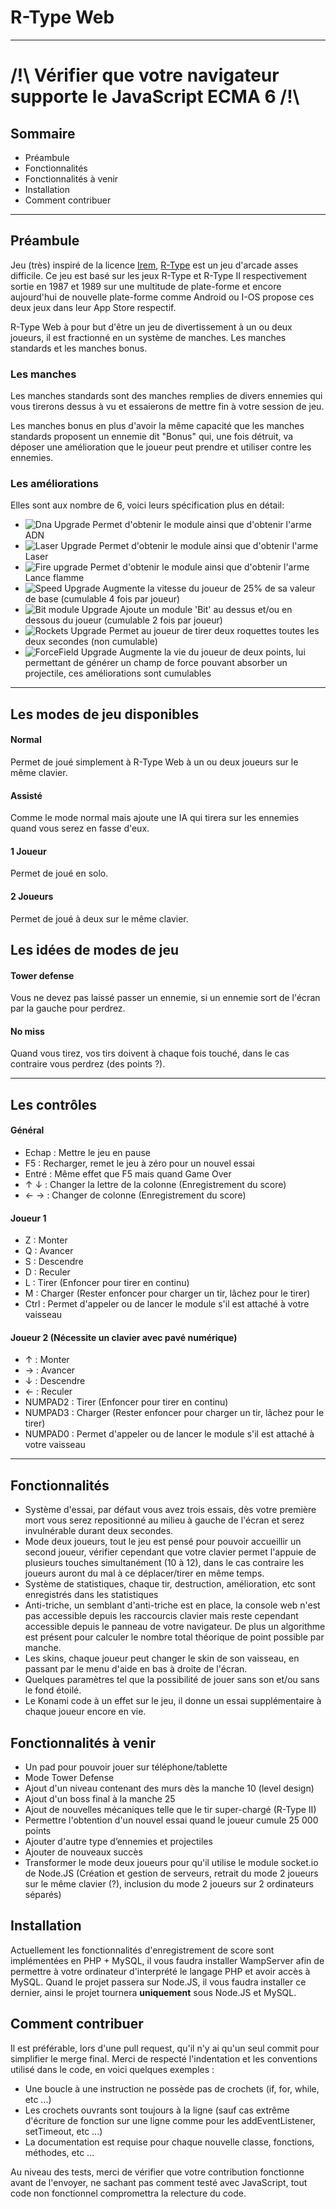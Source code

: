 # **R-Type Web**
---

# /!\ **Vérifier que votre navigateur supporte le JavaScript ECMA 6** /!\

## **Sommaire**
- Préambule
- Fonctionnalités
- Fonctionnalités à venir
- Installation
- Comment contribuer

---
## **Préambule**

Jeu (très) inspiré de la licence [Irem](https://fr.wikipedia.org/wiki/Irem_(entreprise)), [R-Type](https://fr.wikipedia.org/wiki/R-Type) est un jeu d'arcade asses difficile. Ce jeu est basé sur les jeux R-Type et R-Type II respectivement sortie en 1987 et 1989 sur une multitude de plate-forme et encore aujourd'hui de nouvelle plate-forme comme Android ou I-OS propose ces deux jeux dans leur App Store respectif.

R-Type Web à pour but d'être un jeu de divertissement à un ou deux joueurs, il est fractionné en un système de manches. Les manches standards et les manches bonus.

### Les manches
Les manches standards sont des manches remplies de divers ennemies qui vous tirerons dessus à vu et essaierons de mettre fin à votre session de jeu.

Les manches bonus en plus d'avoir la même capacité que les manches standards proposent un ennemie dit "Bonus" qui, une fois détruit, va déposer une amélioration que le joueur peut prendre et utiliser contre les ennemies.

### Les améliorations
Elles sont aux nombre de 6, voici leurs spécification plus en détail:

- ![Dna Upgrade](http://aireayquaza.github.io/images/gui/icons/upgrade_dna.gif) Permet d'obtenir le module ainsi que d'obtenir l'arme ADN
- ![Laser Upgrade](http://aireayquaza.github.io/images/gui/icons/upgrade_laser.gif) Permet d'obtenir le module ainsi que d'obtenir l'arme Laser
- ![Fire upgrade](http://aireayquaza.github.io/images/gui/icons/upgrade_fire.gif) Permet d'obtenir le module ainsi que d'obtenir l'arme Lance flamme
- ![Speed Upgrade](http://aireayquaza.github.io/images/gui/icons/upgrade_speed.gif) Augmente la vitesse du joueur de 25% de sa valeur de base (cumulable 4 fois par joueur)
- ![Bit module Upgrade](http://aireayquaza.github.io/images/gui/icons/bit_module_top.gif) Ajoute un module 'Bit' au dessus et/ou en dessous du joueur (cumulable 2 fois par joueur)
- ![Rockets Upgrade](http://aireayquaza.github.io/images/gui/icons/upgrade_rockets.gif) Permet au joueur de tirer deux roquettes toutes les deux secondes (non cumulable)
- ![ForceField Upgrade](http://aireayquaza.github.io/images/gui/icons/upgrade_forcefield.gif) Augmente la vie du joueur de deux points, lui permettant de générer un champ de force pouvant absorber un projectile, ces améliorations sont cumulables

---

## **Les modes de jeu disponibles**
#### Normal
Permet de joué simplement à R-Type Web à un ou deux joueurs sur le même clavier.
#### Assisté
Comme le mode normal mais ajoute une IA qui tirera sur les ennemies quand vous serez en fasse d'eux.
#### 1 Joueur
Permet de joué en solo.
#### 2 Joueurs
Permet de joué à deux sur le même clavier.

## **Les idées de modes de jeu**
#### Tower defense
Vous ne devez pas laissé passer un ennemie, si un ennemie sort de l'écran par la gauche pour perdrez.
#### No miss
Quand vous tirez, vos tirs doivent à chaque fois touché, dans le cas contraire vous perdrez (des points ?).

---

## **Les contrôles**
#### Général
- Echap : Mettre le jeu en pause
- F5 : Recharger, remet le jeu à zéro pour un nouvel essai
- Entré : Même effet que F5 mais quand Game Over
- ↑ ↓ : Changer la lettre de la colonne (Enregistrement du score)
- ← → : Changer de colonne (Enregistrement du score)

#### Joueur 1
- Z : Monter
- Q : Avancer
- S : Descendre
- D : Reculer
- L : Tirer (Enfoncer pour tirer en continu)
- M : Charger (Rester enfoncer pour charger un tir, lâchez pour le tirer)
- Ctrl : Permet d'appeler ou de lancer le module s'il est attaché à votre vaisseau

#### Joueur 2 (Nécessite un clavier avec pavé numérique)
- ↑ : Monter
- → : Avancer
- ↓ : Descendre
- ← : Reculer
- NUMPAD2 : Tirer (Enfoncer pour tirer en continu)
- NUMPAD3 : Charger (Rester enfoncer pour charger un tir, lâchez pour le tirer)
- NUMPAD0 : Permet d'appeler ou de lancer le module s'il est attaché à votre vaisseau

---
## **Fonctionnalités**

- Système d'essai, par défaut vous avez trois essais, dès votre première mort vous serez repositionné au milieu à gauche de l'écran et serez invulnérable durant deux secondes.
- Mode deux joueurs, tout le jeu est pensé pour pouvoir accueillir un second joueur, vérifier cependant que votre clavier permet l'appuie de plusieurs touches simultanément (10 à 12), dans le cas contraire les joueurs auront du mal à ce déplacer/tirer en même temps.
- Système de statistiques, chaque tir, destruction, amélioration, etc sont enregistrés dans les statistiques
- Anti-triche, un semblant d'anti-triche est en place, la console web n'est pas accessible depuis les raccourcis clavier mais reste cependant accessible depuis le panneau de votre navigateur. De plus un algorithme est présent pour calculer le nombre total théorique de point possible par manche.
- Les skins, chaque joueur peut changer le skin de son vaisseau, en passant par le menu d'aide en bas à droite de l'écran.
- Quelques paramètres tel que la possibilité de jouer sans son et/ou sans le fond étoilé.
- Le Konami code à un effet sur le jeu, il donne un essai supplémentaire à chaque joueur encore en vie.

## **Fonctionnalités à venir**
- Un pad pour pouvoir jouer sur téléphone/tablette
- Mode Tower Defense
- Ajout d'un niveau contenant des murs dès la manche 10 (level design)
- Ajout d'un boss final à la manche 25
- Ajout de nouvelles mécaniques telle que le tir super-chargé (R-Type II)
- Permettre l'obtention d'un nouvel essai quand le joueur cumule 25 000 points
- Ajouter d'autre type d’ennemies et projectiles
- Ajouter de nouveaux succès
- Transformer le mode deux joueurs pour qu'il utilise le module socket.io de Node.JS (Création et gestion de serveurs, retrait du mode 2 joueurs sur le même clavier (?), inclusion du mode 2 joueurs sur 2 ordinateurs séparés)

## **Installation**
Actuellement les fonctionnalités d'enregistrement de score sont implémentées en PHP + MySQL, il vous faudra installer WampServer afin de permettre à votre ordinateur d'interprété le langage PHP et avoir accès à MySQL.
Quand le projet passera sur Node.JS, il vous faudra installer ce dernier, ainsi le projet tournera **uniquement** sous Node.JS et MySQL.

## **Comment contribuer**
Il est préférable, lors d'une pull request, qu'il n'y ai qu'un seul commit pour simplifier le merge final.
Merci de respecté l'indentation et les conventions utilisé dans le code, en voici quelques exemples :
- Une boucle à une instruction ne possède pas de crochets (if, for, while, etc ...)
- Les crochets ouvrants sont toujours à la ligne (sauf cas extrême d'écriture de fonction sur une ligne comme pour les addEventListener, setTimeout, etc ...)
- La documentation est requise pour chaque nouvelle classe, fonctions, méthodes, etc ...

Au niveau des tests, merci de vérifier que votre contribution fonctionne avant de l'envoyer, ne sachant pas comment testé avec JavaScript, tout code non fonctionnel compromettra la relecture du code.

